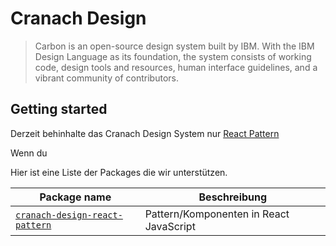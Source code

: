 # Cranach Design

> Carbon is an open-source design system built by IBM. With the IBM Design
> Language as its foundation, the system consists of working code, design tools
> and resources, human interface guidelines, and a vibrant community of
> contributors.

## Getting started

Derzeit behinhalte das Cranach Design System nur [React Pattern](./packages/react-pattern)

Wenn du

Hier ist eine Liste der Packages die wir unterstützen.


| Package name                                  | Beschreibung                                                                                                                                                                                                                                   |
| --------------------------------------------- | --------------------------------------------------------------------------------------------------------------------------------------------------------------------------------------------------------------------------------------------- |
| [`cranach-design-react-pattern`](./packages/react-pattern)  | Pattern/Komponenten in React  JavaScript                                                                                                                                                     |
